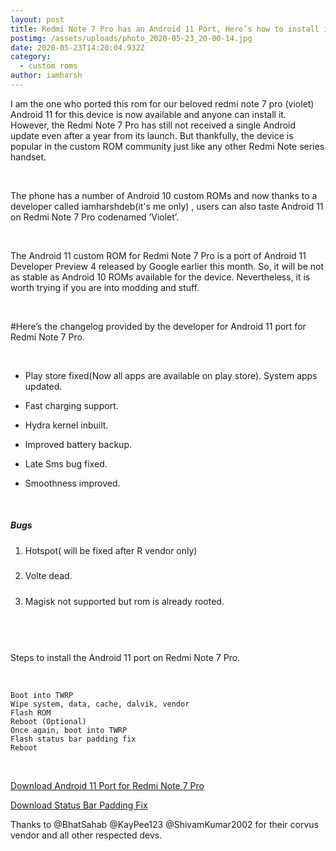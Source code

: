 ```yaml
---
layout: post
title: Redmi Note 7 Pro has an Android 11 Port, Here’s how to install it
postimg: /assets/uploads/photo_2020-05-23_20-00-14.jpg
date: 2020-05-23T14:20:04.932Z
category:
  - custom roms
author: iamharsh
---
```

I am the one who ported this rom for our beloved redmi note 7 pro (violet) Android 11 for this device is now available and anyone can install it. However, the Redmi Note 7 Pro has still not received a single Android update even after a year from its launch. But thankfully, the device is popular in the custom ROM community just like any other Redmi Note series handset.

<p>&nbsp;</p>

The phone has a number of Android 10 custom ROMs and now thanks to a developer called iamharshdeb(it's me only) , users can also taste Android 11 on Redmi Note 7 Pro codenamed ‘Violet’.

<p>&nbsp;</p>

The Android 11 custom ROM for Redmi Note 7 Pro is a port of Android 11 Developer Preview 4 released by Google earlier this month. So, it will be not as stable as Android 10 ROMs available for the device. Nevertheless, it is worth trying if you are into modding and stuff.

<p>&nbsp;</p>

\#Here’s the changelog provided by the developer for Android 11 port for Redmi Note 7 Pro.

<p>&nbsp;</p>

* Play store fixed(Now all apps are available on play store). System apps updated.
* Fast charging support.

* Hydra kernel inbuilt.

* Improved battery backup.

* Late Sms bug fixed.

* Smoothness improved.


<p>&nbsp;</p>

##### Bugs

1. ##### 
    Hotspot( will be fixed after R vendor only)
2. ##### 
    Volte dead.
3. ##### 
    Magisk not supported but rom is already rooted.

```

```

<p>&nbsp;</p>

```

```

Steps to install the Android 11 port on Redmi Note 7 Pro.

<p>&nbsp;</p>

```
Boot into TWRP
Wipe system, data, cache, dalvik, vendor
Flash ROM
Reboot (Optional)
Once again, boot into TWRP
Flash status bar padding fix
Reboot
```

<p>&nbsp;</p>

[Download Android 11 Port for Redmi Note 7 Pro](https://bit.ly/Androidr)

[Download Status Bar Padding Fix](https://t.me/violetdrop/11825)



Thanks to @BhatSahab @KayPee123  @ShivamKumar2002 for their corvus vendor and all other respected devs.